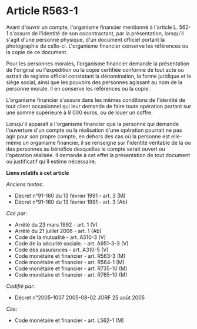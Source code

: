 # Article R563-1

Avant d'ouvrir un compte, l'organisme financier mentionné à l'article L. 562-1 s'assure de l'identité de son cocontractant,
par la présentation, lorsqu'il s'agit d'une personne physique, d'un document officiel portant la photographie de celle-ci.
L'organisme financier conserve les références ou la copie de ce document.

Pour les personnes morales, l'organisme financier demande la présentation de l'original ou l'expédition ou la copie certifiée
conforme de tout acte ou extrait de registre officiel constatant la dénomination, la forme juridique et le siège social,
ainsi que les pouvoirs des personnes agissant au nom de la personne morale. Il en conserve les références ou la copie.

L'organisme financier s'assure dans les mêmes conditions de l'identité de tout client occasionnel qui leur demande de faire
toute opération portant sur une somme supérieure à 8 000 euros, ou de louer un coffre.

Lorsqu'il apparaît à l'organisme financier que la personne qui demande l'ouverture d'un compte ou la réalisation d'une
opération pourrait ne pas agir pour son propre compte, en dehors des cas où la personne est elle-même un organisme financier,
il se renseigne sur l'identité véritable de la ou des personnes au bénéfice desquelles le compte serait ouvert ou l'opération
réalisée. Il demande à cet effet la présentation de tout document ou justificatif qu'il estime nécessaire.

**Liens relatifs à cet article**

_Anciens textes_:

  - Décret n°91-160 du 13 février 1991 - art. 3 (M)
  - Décret n°91-160 du 13 février 1991 - art. 3 (Ab)

_Cité par_:

  - Arrêté du 23 mars 1992 - art. 1 (V)
  - Arrêté du 21 juillet 2006 - art. 1 (Ab)
  - Code de la mutualité - art. A510-3 (V)
  - Code de la sécurité sociale. - art. A951-3-3 (V)
  - Code des assurances - art. A310-5 (V)
  - Code monétaire et financier - art. R563-3 (M)
  - Code monétaire et financier - art. R564-1 (M)
  - Code monétaire et financier - art. R735-10 (M)
  - Code monétaire et financier - art. R765-10 (M)

_Codifié par_:

  - Décret n°2005-1007 2005-08-02 JORF 25 août 2005

_Cite_:

  - Code monétaire et financier - art. L562-1 (M)
